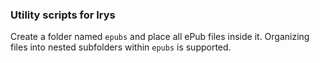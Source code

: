 ### Utility scripts for Irys 

Create a folder named `epubs` and place all ePub files inside it. Organizing files into nested subfolders within `epubs` is supported.
